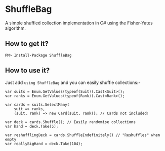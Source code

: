 # ShuffleBag
A simple shuffled collection implementation in C# using the Fisher-Yates algorithm.

## How to get it?

    PM> Install-Package ShuffleBag

## How to use it?

Just add `using ShuffleBag` and you can easily shuffle collections:-

    var suits = Enum.GetValues(typeof(Suit)).Cast<Suit>();
    var ranks = Enum.GetValues(typeof(Rank)).Cast<Rank>();

    var cards = suits.SelectMany(
        suit => ranks,
        (suit, rank) => new Card(suit, rank)); // Cards not included!

    var deck = cards.Shuffle(); // Easily randomise collections
    var hand = deck.Take(5);

    var reshufflingDeck = cards.ShuffleIndefinitely() // "Reshuffles" when empty
    var reallyBigHand = deck.Take(104);
